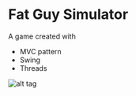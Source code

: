 Fat Guy Simulator
==================

A game created with
* MVC pattern
* Swing
* Threads

![alt tag](https://github.com/eugrdn/screenshots/blob/master/fat-guy-simulator.png)